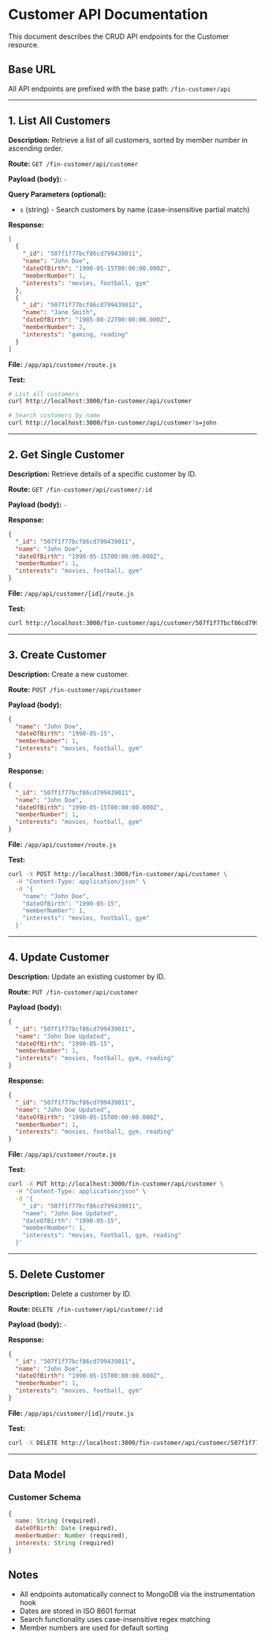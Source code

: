 # Customer API Documentation

This document describes the CRUD API endpoints for the Customer resource.

## Base URL
All API endpoints are prefixed with the base path: `/fin-customer/api`

---

## 1. List All Customers

**Description:** Retrieve a list of all customers, sorted by member number in ascending order.

**Route:** `GET /fin-customer/api/customer`

**Payload (body):** `-`

**Query Parameters (optional):**
- `s` (string) - Search customers by name (case-insensitive partial match)

**Response:**
```json
[
  {
    "_id": "507f1f77bcf86cd799439011",
    "name": "John Doe",
    "dateOfBirth": "1990-05-15T00:00:00.000Z",
    "memberNumber": 1,
    "interests": "movies, football, gym"
  },
  {
    "_id": "507f1f77bcf86cd799439012",
    "name": "Jane Smith",
    "dateOfBirth": "1985-08-22T00:00:00.000Z",
    "memberNumber": 2,
    "interests": "gaming, reading"
  }
]
```

**File:** `/app/api/customer/route.js`

**Test:**
```bash
# List all customers
curl http://localhost:3000/fin-customer/api/customer

# Search customers by name
curl http://localhost:3000/fin-customer/api/customer?s=john
```

---

## 2. Get Single Customer

**Description:** Retrieve details of a specific customer by ID.

**Route:** `GET /fin-customer/api/customer/:id`

**Payload (body):** `-`

**Response:**
```json
{
  "_id": "507f1f77bcf86cd799439011",
  "name": "John Doe",
  "dateOfBirth": "1990-05-15T00:00:00.000Z",
  "memberNumber": 1,
  "interests": "movies, football, gym"
}
```

**File:** `/app/api/customer/[id]/route.js`

**Test:**
```bash
curl http://localhost:3000/fin-customer/api/customer/507f1f77bcf86cd799439011
```

---

## 3. Create Customer

**Description:** Create a new customer.

**Route:** `POST /fin-customer/api/customer`

**Payload (body):**
```json
{
  "name": "John Doe",
  "dateOfBirth": "1990-05-15",
  "memberNumber": 1,
  "interests": "movies, football, gym"
}
```

**Response:**
```json
{
  "_id": "507f1f77bcf86cd799439011",
  "name": "John Doe",
  "dateOfBirth": "1990-05-15T00:00:00.000Z",
  "memberNumber": 1,
  "interests": "movies, football, gym"
}
```

**File:** `/app/api/customer/route.js`

**Test:**
```bash
curl -X POST http://localhost:3000/fin-customer/api/customer \
  -H "Content-Type: application/json" \
  -d '{
    "name": "John Doe",
    "dateOfBirth": "1990-05-15",
    "memberNumber": 1,
    "interests": "movies, football, gym"
  }'
```

---

## 4. Update Customer

**Description:** Update an existing customer by ID.

**Route:** `PUT /fin-customer/api/customer`

**Payload (body):**
```json
{
  "_id": "507f1f77bcf86cd799439011",
  "name": "John Doe Updated",
  "dateOfBirth": "1990-05-15",
  "memberNumber": 1,
  "interests": "movies, football, gym, reading"
}
```

**Response:**
```json
{
  "_id": "507f1f77bcf86cd799439011",
  "name": "John Doe Updated",
  "dateOfBirth": "1990-05-15T00:00:00.000Z",
  "memberNumber": 1,
  "interests": "movies, football, gym, reading"
}
```

**File:** `/app/api/customer/route.js`

**Test:**
```bash
curl -X PUT http://localhost:3000/fin-customer/api/customer \
  -H "Content-Type: application/json" \
  -d '{
    "_id": "507f1f77bcf86cd799439011",
    "name": "John Doe Updated",
    "dateOfBirth": "1990-05-15",
    "memberNumber": 1,
    "interests": "movies, football, gym, reading"
  }'
```

---

## 5. Delete Customer

**Description:** Delete a customer by ID.

**Route:** `DELETE /fin-customer/api/customer/:id`

**Payload (body):** `-`

**Response:**
```json
{
  "_id": "507f1f77bcf86cd799439011",
  "name": "John Doe",
  "dateOfBirth": "1990-05-15T00:00:00.000Z",
  "memberNumber": 1,
  "interests": "movies, football, gym"
}
```

**File:** `/app/api/customer/[id]/route.js`

**Test:**
```bash
curl -X DELETE http://localhost:3000/fin-customer/api/customer/507f1f77bcf86cd799439011
```

---

## Data Model

### Customer Schema
```javascript
{
  name: String (required),
  dateOfBirth: Date (required),
  memberNumber: Number (required),
  interests: String (required)
}
```

## Notes
- All endpoints automatically connect to MongoDB via the instrumentation hook
- Dates are stored in ISO 8601 format
- Search functionality uses case-insensitive regex matching
- Member numbers are used for default sorting
